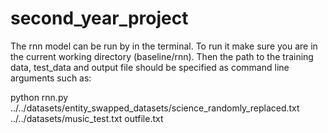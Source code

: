 # second_year_project

The rnn model can be run by in the terminal. 
To run it make sure you are in the current working directory (baseline/rnn). 
Then the path to the training data, test_data and output file should be specified as command line arguments such as:

python rnn.py ../../datasets/entity_swapped_datasets/science_randomly_replaced.txt ../../datasets/music_test.txt outfile.txt
